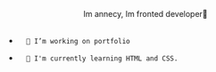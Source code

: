 <div align="center">Im annecy, Im fronted developer🎃</div> <br> 
  

-       🐧 I’m working on portfolio
  

-       🌱 I'm currently learning HTML and CSS. 




<br/>  

